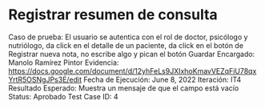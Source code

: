 # Registrar resumen de consulta

Caso de prueba: El usuario se autentica con el rol de doctor, psicólogo y nutriólogo, da click en el detalle de un paciente, da click en el botón de Registrar nueva nota, no escribe algo y pican el botón Guardar
Encargado: Manolo Ramírez Pintor
Evidencia: https://docs.google.com/document/d/12yhFeLs9JXIxhoKmavVEZqFiU78qxYrtR5OSNgJPs3E/edit
Fecha de Ejecución: June 8, 2022
Iteración: IT4
Resultado Esperado: Muestra un mensaje de que el campo está vacío
Status: Aprobado
Test Case ID: 4